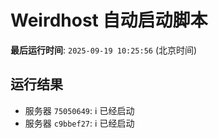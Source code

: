 # Weirdhost 自动启动脚本

**最后运行时间**: `2025-09-19 10:25:56` (北京时间)

## 运行结果

- 服务器 `75050649`: ℹ️ 已经启动
- 服务器 `c9bbef27`: ℹ️ 已经启动
